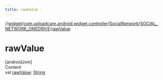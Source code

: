 ```yaml
---
title: rawValue -
---
```

//[widget](../../../index.md)/[com.uploadcare.android.widget.controller](../../index.md)/[SocialNetwork](../index.md)/[SOCIAL_NETWORK_ONEDRIVE](index.md)/[rawValue](raw-value.md)



# rawValue  
[androidJvm]  
Content  
val [rawValue](raw-value.md): [String](https://kotlinlang.org/api/latest/jvm/stdlib/kotlin/-string/index.html)  



